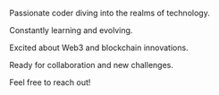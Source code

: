 Passionate coder diving into the realms of technology.

Constantly learning and evolving.

Excited about Web3 and blockchain innovations.

Ready for collaboration and new challenges.

Feel free to reach out!

